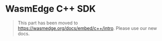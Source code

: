# WasmEdge C++ SDK

> This part has been moved to <https://wasmedge.org/docs/embed/c++/intro>. Please use our new docs.

